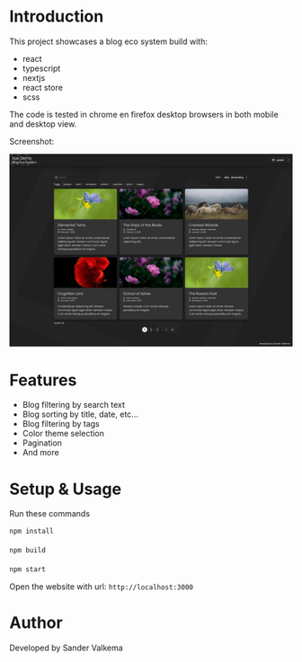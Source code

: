 # Introduction

This project showcases a blog eco system build with:
- react
- typescript
- nextjs
- react store
- scss

The code is tested in chrome en firefox desktop browsers in both mobile and desktop view.

Screenshot:

![demo-image](./public/demo.jpg)

# Features

- Blog filtering by search text
- Blog sorting by title, date, etc...
- Blog filtering by tags
- Color theme selection
- Pagination
- And more

# Setup & Usage

Run these commands 

```bash
npm install

npm build

npm start
```
Open the website with url:  `http://localhost:3000`

# Author
Developed by Sander Valkema
